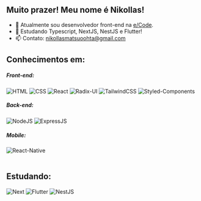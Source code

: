 ## Muito prazer! Meu nome é Nikollas!

- 🔭 Atualmente sou desenvolvedor front-end na <a href="https://www.linkedin.com/company/ecode-digital/" target="_blank">e/Code</a>.
- 🌱 Estudando Typescript, NextJS, NestJS e Flutter!
- 📫 Contato: nikollasmatsuoohta@gmail.com

<!---
<div>
  <img height="130rem" src="https://github-readme-stats.vercel.app/api?username=nikollllllas&show_icons=true&theme=midnight-purple&include_all_commits=true"/>
  <img height="130rem" src="https://github-readme-stats.vercel.app/api/top-langs/?username=nikollllllas&layout=compact&langs_count=16&theme=midnight-purple"/>
</div>
--->

## Conhecimentos em:
##### Front-end:
<div>
  <img align="center" alt="HTML" src="https://img.shields.io/badge/HTML5-E34F26?style=for-the-badge&logo=html5&logoColor=white"/>
  <img align="center" alt="CSS" src="https://img.shields.io/badge/CSS3-1572B6?style=for-the-badge&logo=css3&logoColor=white"/>
  <img align="center" alt="React" src="https://img.shields.io/badge/react-%2320232a.svg?style=for-the-badge&logo=react&logoColor=%2361DAFB"/>
  <img align="center" alt="Radix-UI" src="https://img.shields.io/badge/radix%20ui-161618.svg?style=for-the-badge&logo=radix-ui&logoColor=white"/>
  <img align="center" alt="TailwindCSS" src="https://img.shields.io/badge/tailwindcss-%2338B2AC.svg?style=for-the-badge&logo=tailwind-css&logoColor=white"/>
  <img align="center" alt="Styled-Components" src="https://img.shields.io/badge/styled--components-DB7093?style=for-the-badge&logo=styled-components&logoColor=white"/>
</div>

##### Back-end:
<div>
  <img align="center" alt="NodeJS" src="https://img.shields.io/badge/node.js-6DA55F?style=for-the-badge&logo=node.js&logoColor=white" />
  <img align="center" alt="ExpressJS" src="https://img.shields.io/badge/express.js-%23404d59.svg?style=for-the-badge&logo=express&logoColor=%2361DAFB" /> 
</div>

##### Mobile:
<div>
  <img align="center" alt="React-Native" src="https://img.shields.io/badge/react_native-%2320232a.svg?style=for-the-badge&logo=react&logoColor=%2361DAFB" /> 
</div>

<br>

## Estudando:
<div>
  <img align="center" alt="Next" src="https://img.shields.io/badge/Next-black?style=for-the-badge&logo=next.js&logoColor=white"/>
  <img align="center" alt="Flutter" src="https://img.shields.io/badge/Flutter-%2302569B.svg?style=for-the-badge&logo=Flutter&logoColor=white" /> 
  <img align="center" alt="NestJS" src="https://img.shields.io/badge/nestjs-%23E0234E.svg?style=for-the-badge&logo=nestjs&logoColor=white" /> 
</div>